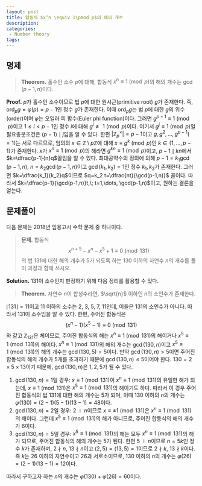 ```yaml
---
layout: post
title: 합동식 $x^n \equiv 1\pmod p$의 해의 개수
description:
categories:
 - Number theory
tags:
---
```


## 명제

> **Theorem.** 홀수인 소수 $p$에 대해, 합동식 $x^n\equiv 1\pmod p$의 해의 개수는 $\gcd(p-1,n)$이다.

**Proof.** $p$가 홀수인 소수이므로 법 $p$에 대한 원시근(primitive root) $g$가 존재한다. 즉, $\operatorname{ord}_p g = \varphi(p)=p-1$인 정수 $g$가 존재한다. 이때 $\operatorname{ord}_p g$는 법 $p$에 대한 $g$의 위수(order)이며 $\varphi$는 오일러 피 함수(Euler phi function)이다. 그러면 $g^{p-1}\equiv 1\pmod p$이고 $1\le i < p-1$인 정수 $i$에 대해 $g^i\not\equiv 1\pmod p$이다. 여기서 $g^j\equiv 1\pmod{p}$일 필요충분조건은 $(p-1)\mid j$임을 알 수 있다. 한편 $|\mathbb{Z}_p^\times|=p-1$이고 $g,g^2,\dots,g^{p-1}(=1)$는 서로 다르므로, 임의의 $x\in\mathbb{Z}\setminus p\mathbb{Z}$에 대해 $x\equiv g^k\pmod p$인 $k\in\{1,\dots,p-1\}$가 존재한다. $x$가 $x^n\equiv 1\pmod p$의 해라면 $g^{kn}\equiv 1\pmod p$이고, $p-1\mid kn$에서 $k=\dfrac{p-1}{n}q$꼴임을 알 수 있다. 최대공약수의 정의에 의해 $p-1=k_1\gcd(p-1,n)$, $n=k_2\gcd(p-1,n)$이고 $\gcd(k_1,k_2)=1$인 정수 $k_1,k_2$가 존재한다. 그러면 $k=\dfrac{k_1}{k_2}q$이므로 $q=k_2 t=\dfrac{nt}{\gcd(p-1,n)}$ 꼴이다. 따라서 $k=\dfrac{p-1}{\gcd(p-1,n)}t,\; t=1,\dots, \gcd(p-1,n)$이고, 원하는 결론을 얻는다.
## 문제풀이
다음 문제는 2018년 임용고시 수학 문제 중 하나이다.
>**문제.** 합동식
$$x^{n+5}-x^n-x^5+1\equiv 0\pmod{131}$$
의 법 $131$에 대한 해의 개수가 $5$가 되도록 하는 $130$ 이하의 자연수 $n$의 개수를 풀이 과정과 함께 쓰시오.

**Solution.** 131이 소수인지 판정하기 위해 다음 정리를 활용할 수 있다.
> **Theorem.** 자연수 $n$이 합성수라면, $\sqrt{n}$ 이하인 $n$의 소인수가 존재한다.

$\lfloor 131 \rfloor=11$이고 11 이하의 소수는 2, 3, 5, 7, 11인데, 이들은 131의 소인수가 아니다. 따라서 131이 소수임을 알 수 있다. 한편, 주어진 합동식은
$$
(x^n-1)(x^5-1)\equiv 0\pmod{131}
$$
와 같고 $\mathbb{Z}_{131}$은 체이므로, 주어진 합동식의 해는 $x^n\equiv 1\pmod{131}$의 해이거나 $x^5\equiv 1\pmod{131}$의 해이다. $x^n\equiv 1\pmod{131}$의 해의 개수는 $\gcd(130,n)$이고 $x^5\equiv 1\pmod{131}$의 해의 개수는 $\gcd(130,5)=5$이다. 만약 $\gcd(130,n)>5$이면 주어진 합동식의 해의 개수가 5개를 초과하기 때문에 $\gcd(130,n)\le 5$이어야 한다. $130=2\times 5\times 13$이기 때문에, $\gcd(130,n)$은 $1, 2, 5$가 될 수 있다.

1. $\gcd(130,n)=1$일 경우: $x\equiv 1\pmod{131}$이 $x^n\equiv 1\pmod{131}$의 유일한 해가 되는데, $x\equiv 1\pmod{131}$은 $x^5\equiv 1\pmod{131}$의 해이기도 하다. 따라서 이 경우 주어진 합동식의 법 131에 대한 해의 개수는 5가 되며, 이때 130 이하의 $n$의 개수는 $\varphi(130)=(2-1)(5-1)(13-1)=48$이다.
2. $\gcd(130,n)=2$일 경우: $2\mid n$이므로 $x\equiv \pm 1\pmod{131}$은 $x^n\equiv 1\pmod{131}$의 해이다. 그런데 $x^5\equiv 1\pmod{131}$의 해가 아니므로, 주어진 합동식의 해의 개수가 6이다.
3. $\gcd(130,n)=5$일 경우: $x^5\equiv 1\pmod{131}$의 해는 모두 $x^n\equiv 1\pmod{131}$의 해가 되므로, 주어진 합동식의 해의 개수는 5가 된다. 한편 $5\mid n$이므로 $n=5k$인 정수 $k$가 존재하며, $2\nmid n$, $13\nmid n$이고 $(2,5)=(13,5)=1$이므로 $2\nmid k$, $13\nmid k$이다. 즉 $k$는 26 이하의 자연수이고 26과 서로소이므로, 130 이하의 $n$의 개수는 $\varphi(26)=(2-1)(13-1)=12$이다.

따라서 구하고자 하는 $n$의 개수는 $\varphi(130)+\varphi(26)=60$이다.
